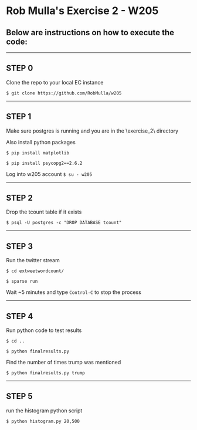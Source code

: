 # Rob Mulla's Exercise 2 - W205
## Below are instructions on how to execute the code:

----------------
STEP 0
----------------

Clone the repo to your local EC instance

`$ git clone https://github.com/RobMulla/w205`

----------------
STEP 1
----------------

Make sure postgres is running and you are in the \exercise_2\ directory

Also install python packages

`$ pip install matplotlib`

`$ pip install psycopg2==2.6.2`

Log into w205 account
`$ su - w205`

----------------
STEP 2
----------------

Drop the tcount table if it exists

`$ psql -U postgres -c "DROP DATABASE tcount"`

----------------
STEP 3
----------------

Run the twitter stream

`$ cd extweetwordcount/`

`$ sparse run`

Wait ~5 minutes and type `Control-C` to stop the process

----------------
STEP 4
----------------

Run python code to test results

`$ cd ..`

`$ python finalresults.py`

Find the number of times trump was mentioned

`$ python finalresults.py trump`


----------------
STEP 5
----------------

run the histogram python script

`$ python histogram.py 20,500`